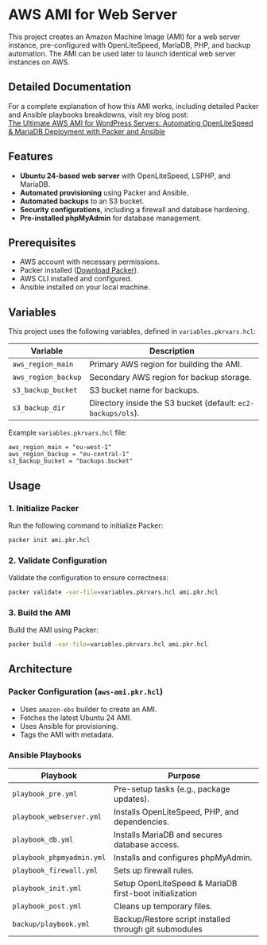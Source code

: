 # AWS AMI for Web Server

This project creates an Amazon Machine Image (AMI) for a web server instance, pre-configured with OpenLiteSpeed, MariaDB, PHP, and backup automation. The AMI can be used later to launch identical web server instances on AWS.

## Detailed Documentation

For a complete explanation of how this AMI works, including detailed Packer and Ansible playbooks breakdowns, visit my blog post:  
[The Ultimate AWS AMI for WordPress Servers: Automating OpenLiteSpeed & MariaDB Deployment with Packer and Ansible](https://bugfloyd.com/ultimate-aws-ami-wordpress-servers-packer-ansible)

## Features

- **Ubuntu 24-based web server** with OpenLiteSpeed, LSPHP, and MariaDB.
- **Automated provisioning** using Packer and Ansible.
- **Automated backups** to an S3 bucket.
- **Security configurations**, including a firewall and database hardening.
- **Pre-installed phpMyAdmin** for database management.

## Prerequisites

- AWS account with necessary permissions.
- Packer installed ([Download Packer](https://developer.hashicorp.com/packer/downloads)).
- AWS CLI installed and configured.
- Ansible installed on your local machine.

## Variables

This project uses the following variables, defined in `variables.pkrvars.hcl`:

| Variable            | Description                                                  |
| ------------------- | ------------------------------------------------------------ |
| `aws_region_main`   | Primary AWS region for building the AMI.                     |
| `aws_region_backup` | Secondary AWS region for backup storage.                     |
| `s3_backup_bucket`  | S3 bucket name for backups.                                  |
| `s3_backup_dir`     | Directory inside the S3 bucket (default: `ec2-backups/ols`). |

Example `variables.pkrvars.hcl` file:

```hcl
aws_region_main = "eu-west-1"
aws_region_backup = "eu-central-1"
s3_backup_bucket = "backups.bucket"
```

## Usage

### 1. Initialize Packer

Run the following command to initialize Packer:

```sh
packer init ami.pkr.hcl
```

### 2. Validate Configuration

Validate the configuration to ensure correctness:

```sh
packer validate -var-file=variables.pkrvars.hcl ami.pkr.hcl
```

### 3. Build the AMI

Build the AMI using Packer:

```sh
packer build -var-file=variables.pkrvars.hcl ami.pkr.hcl
```

## Architecture

### **Packer Configuration (`aws-ami.pkr.hcl`)**

- Uses `amazon-ebs` builder to create an AMI.
- Fetches the latest Ubuntu 24 AMI.
- Uses Ansible for provisioning.
- Tags the AMI with metadata.

### **Ansible Playbooks**

| Playbook                  | Purpose                                                 |
| ------------------------- | ------------------------------------------------------- |
| `playbook_pre.yml`        | Pre-setup tasks (e.g., package updates).                |
| `playbook_webserver.yml`  | Installs OpenLiteSpeed, PHP, and dependencies.          |
| `playbook_db.yml`         | Installs MariaDB and secures database access.           |
| `playbook_phpmyadmin.yml` | Installs and configures phpMyAdmin.                     |
| `playbook_firewall.yml`   | Sets up firewall rules.                                 |
| `playbook_init.yml`       | Setup OpenLiteSpeed & MariaDB first-boot initialization |
| `playbook_post.yml`       | Cleans up temporary files.                              |
| `backup/playbook.yml`     | Backup/Restore script installed through git submodules  |
